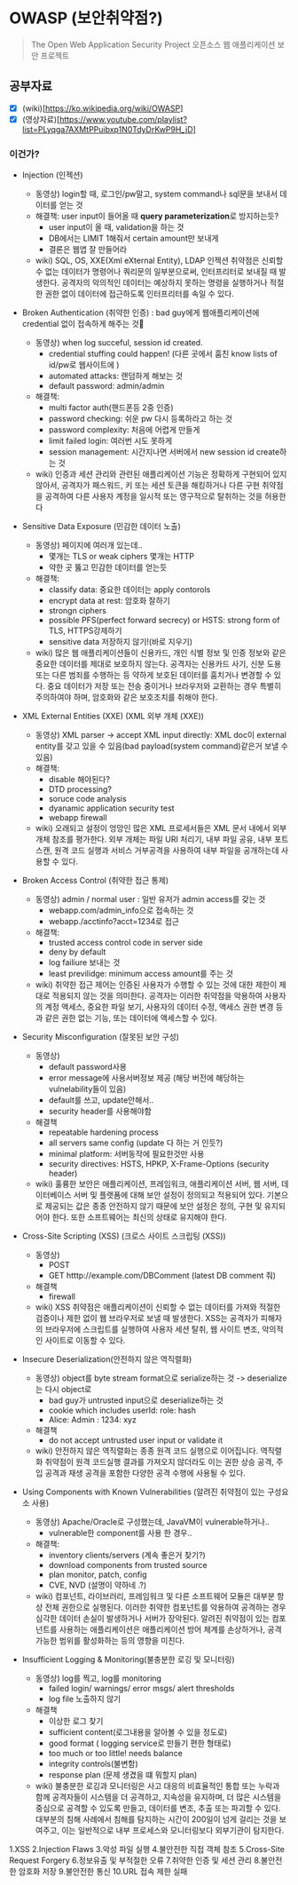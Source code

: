 # OWASP (보안취약점?)
> The Open Web Application Security Project
> 오픈소스 웹 애플리케이션 보안 프로젝트

## 공부자료
- [x] (wiki)[https://ko.wikipedia.org/wiki/OWASP]
- [x] (영상자료)[https://www.youtube.com/playlist?list=PLyqga7AXMtPPuibxp1N0TdyDrKwP9H_jD]

### 이건가?
- Injection (인젝션)
    - 동영상) login할 때, 로그인/pw말고, system command나 sql문을 보내서 데이터를 얻는 것
    - 해결책: user input이 들어올 때 **query parameterization**로 방지하는듯?
        - user input이 올 때, validation을 하는 것
        - DB에서는 LIMIT 1해줘서 certain amount만 보내게
        - 결론은 웹앱 잘 만들어라
    - wiki) SQL, OS, XXE(Xml eXternal Entity), LDAP 인젝션 취약점은 신뢰할 수 없는 데이터가 명령어나 쿼리문의 일부분으로써, 인터프리터로 보내질 때 발생한다. 공격자의 악의적인 데이터는 예상하지 못하는 명령을 실행하거나 적절한 권한 없이 데이터에 접근하도록 인터프리터를 속일 수 있다.

- Broken Authentication (취약한 인증) : bad guy에게 웹애플리케이션에 credential 없이 접속하게 해주는 것
    - 동영상) when log succeful, session id created. 
        - credential stuffing could happen! (다른 곳에서 훔친 know lists of id/pw로 웹사이트에 )
        - automated attacks: 랜덤하게 해보는 것
        - default password: admin/admin 
    - 해결책: 
        - multi factor auth(핸드폰등 2중 인증)
        - password checking: 쉬운 pw 다시 등록하라고 하는 것
        - password complexity: 처음에 어렵게 만들게
        - limit failed login: 여러번 시도 못하게
        - session management: 시간지나면 서버에서 new session id create하는 것 
    - wiki) 인증과 세션 관리와 관련된 애플리케이션 기능은 정확하게 구현되어 있지 않아서, 공격자가 패스워드, 키 또는 세션 토큰을 해킹하거나 다른 구현 취약점을 공격하여 다른 사용자 계정을 일시적 또는 영구적으로 탈취하는 것을 허용한다

- Sensitive Data Exposure (민감한 데이터 노출)
    - 동영상) 페이지에 여러개 있는데.. 
        - 몇개는 TLS or weak ciphers 몇개는 HTTP
        - 약한 곳 뚫고 민감한 데이터를 얻는듯
    - 해결책:
        - classify data: 중요한 데이터는  apply contorols
        - encrypt data at rest: 암호화 잘하기
        - strongn ciphers
        - possible PFS(perfect forward secrecy) or HSTS: strong form of TLS, HTTPS강제하기
        - sensitive data 저장하지 않기!(바로 지우기)
    - wiki) 많은 웹 애플리케이션들이 신용카드, 개인 식별 정보 및 인증 정보와 같은 중요한 데이터를 제대로 보호하지 않는다. 공격자는 신용카드 사기, 신분 도용 또는 다른 범죄를 수행하는 등 약하게 보호된 데이터를 훔치거나 변경할 수 있다. 중요 데이터가 저장 또는 전송 중이거나 브라우저와 교환하는 경우 특별히 주의하여야 하며, 암호화와 같은 보호조치를 취해야 한다.

- XML External Entities (XXE) (XML 외부 개체 (XXE))
    - 동영상) XML parser -> accept XML input directly: XML doc이 external entity를 갖고 있을 수 있음(bad payload(system command)같은거 보낼 수 있음)
    - 해결책:
        - disable 해야된다?
        - DTD processing?
        - soruce code analysis 
        - dyanamic application security test
        - webapp firewall
    - wiki) 오래되고 설정이 엉망인 많은 XML 프로세서들은 XML 문서 내에서 외부 개체 참조를 평가한다. 외부 개체는 파일 URI 처리기, 내부 파일 공유, 내부 포트 스캔, 원격 코드 실행과 서비스 거부공격을 사용하여 내부 파일을 공개하는데 사용할 수 있다.

- Broken Access Control (취약한 접근 통제)
    - 동영상) admin / normal user : 일반 유저가 admin access를 갖는 것
        - webapp.com/admin_info으로 접속하는 것
        - webapp./acctinfo?acct=1234로 접근
    - 해결책:
        - trusted access control code in server side
        - deny by default
        - log failiure 보내는 것
        - least previlidge: minimum access amount를 주는 것
    - wiki) 취약한 접근 제어는 인증된 사용자가 수행할 수 있는 것에 대한 제한이 제대로 적용되지 않는 것을 의미한다. 공격자는 이러한 취약점을 악용하여 사용자의 계정 액세스, 중요한 파일 보기, 사용자의 데이터 수정, 액세스 권한 변경 등과 같은 권한 없는 기능, 또는 데이터에 액세스할 수 있다.

- Security Misconfiguration (잘못된 보안 구성)
    - 동영상) 
        - default password사용
        - error message에 사용서버정보 제공 (해당 버전에 해당하는 vulnelability들이 있음)
        - default를 쓰고, update안해서.. 
        - security header를 사용해야함
    - 해결책
        - repeatable hardening process
        - all servers same config (update 다 하는 거 인듯?)
        - minimal platform: 서버동작에 필요한것만 사용
        - security directives: HSTS, HPKP, X-Frame-Options (security header)
    - wiki) 훌륭한 보안은 애플리케이션, 프레임워크, 애플리케이션 서버, 웹 서버, 데이터베이스 서버 및 플랫폼에 대해 보안 설정이 정의되고 적용되어 있다. 기본으로 제공되는 값은 종종 안전하지 않기 때문에 보안 설정은 정의, 구현 및 유지되어야 한다. 또한 소프트웨어는 최신의 상태로 유지해야 한다.

- Cross-Site Scripting (XSS) (크로스 사이트 스크립팅 (XSS))
    - 동영상)
        - POST <script>쿠키줘</script>
        - GET htttp://example.com/DBComment (latest DB comment 줘)
    - 해결책
        - firewall
    - wiki) XSS 취약점은 애플리케이션이 신뢰할 수 없는 데이터를 가져와 적절한 검증이나 제한 없이 웹 브라우저로 보낼 때 발생한다. XSS는 공격자가 피해자의 브라우저에 스크립트를 실행하여 사용자 세션 탈취, 웹 사이트 변조, 악의적인 사이트로 이동할 수 있다.

- Insecure Deserialization(안전하지 않은 역직렬화)
    - 동영상) object를 byte stream format으로 serialize하는 것 -> deserialize는 다시 object로
        - bad guy가 untrusted input으로 deserialize하는 것
        - cookie which includes userId: role: hash
        - Alice: Admin : 1234: xyz
    - 해결책
        - do not accept untrusted user input or validate it
    - wiki) 안전하지 않은 역직렬화는 종종 원격 코드 실행으로 이어집니다. 역직렬화 취약점이 원격 코드실행 결과를 가져오지 않더라도 이는 권한 상승 공격, 주입 공격과 재생 공격을 포함한 다양한 공격 수행에 사용될 수 있다.

- Using Components with Known Vulnerabilities (알려진 취약점이 있는 구성요소 사용)
    - 동영상) Apache/Oracle로 구성했는데, JavaVM이 vulnerable하거나.. 
        - vulnerable한 component를 사용 한 경우..
    - 해결책:
        - inventory clients/servers (계속 좋은거 찾기?)
        - download components from trusted source
        - plan monitor, patch, config
        - CVE, NVD (설명이 약하네 .?)
    - wiki) 컴포넌트, 라이브러리, 프레임워크 및 다른 소프트웨어 모듈은 대부분 항상 전체 권한으로 실행된다. 이러한 취약한 컴포넌트를 악용하여 공격하는 경우 심각한 데이터 손실이 발생하거나 서버가 장악된다. 알려진 취약점이 있는 컴포넌트를 사용하는 애플리케이션은 애플리케이션 방어 체계를 손상하거나, 공격 가능한 범위를 활성화하는 등의 영향을 미친다.

- Insufficient Logging & Monitoring(불충분한 로깅 및 모니터링)
    - 동영상) log를 찍고, log를 monitoring
        - failed login/ warnings/ error msgs/ alert thresholds
        - log file 노출하지 않기
    - 해결책
        - 이상한 로그 찾기
        - sufficient content(로그내용을 알아볼 수 있을 정도로)
        - good format ( logging service로 만들기 편한 형태로)
        - too much or too little! needs balance
        - integrity controls(불변함)
        - response plan (문제 생겼을 떄 뭐할지 plan)
    - wiki) 불충분한 로깅과 모니터링은 사고 대응의 비효율적인 통합 또는 누락과 함께 공격자들이 시스템을 더 공격하고, 지속성을 유지하며, 더 많은 시스템을 중심으로 공격할 수 있도록 만들고, 데이터를 변조, 추출 또는 파괴할 수 있다. 대부분의 침해 사례에서 침해를 탐지하는 시간이 200일이 넘게 걸리는 것을 보여주고, 이는 일반적으로 내부 프로세스와 모니터링보다 외부기관이 탐지한다.

1.XSS
2.Injection Flaws
3.악성 파일 실행
4.불안전한 직접 객체 참조
5.Cross-Site Request Forgery
6.정보유출 및 부적절한 오류
7.취약한 인증 및 세션 관리
8.불안전한 암호화 저장
9.불안전한 통신
10.URL 접속 제한 실패
